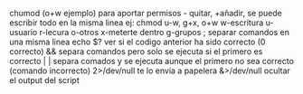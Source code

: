 chumod (o+w ejemplo) para aportar permisos - quitar, +añadir, se puede escribir todo en la misma linea ej: chmod u-w, g+x, o+w
w-escritura  u-usuario
r-lecura       o-otros
x-meterte dentro  g-grupos
; separar comandos en  una misma linea
echo $? ver si el codigo anterior ha sido correcto (0 correcto)
&& separa comandos pero solo se ejecuta si el primero es correcto
| | separa comados y se ejecuta aunque el primero no sea correcto
(comando incorrecto) 2>/dev/null te lo envia a papelera
&>/dev/null ocultar el output del script